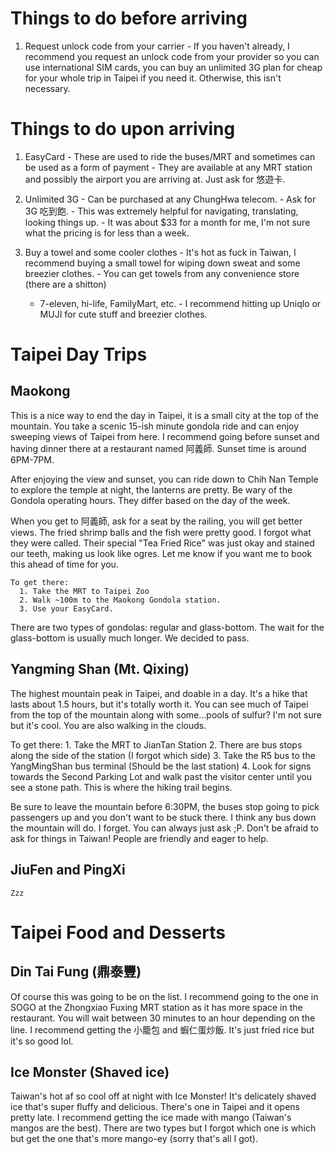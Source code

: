 # Things to do before arriving
  1. Request unlock code from your carrier
    - If you haven't already, I recommend you request an unlock code from your provider so you can use international SIM cards, you can buy an unlimited 3G plan for cheap for your whole trip in Taipei if you need it. Otherwise, this isn't necessary.

# Things to do upon arriving
  1. EasyCard
    - These are used to ride the buses/MRT and sometimes can be used as a form of payment
    - They are available at any MRT station and possibly the airport you are arriving at. Just ask for 悠遊卡.

  2. Unlimited 3G
    - Can be purchased at any ChungHwa telecom.
    - Ask for 3G 吃到飽.
    - This was extremely helpful for navigating, translating, looking things up.
    - It was about $33 for a month for me, I'm not sure what the pricing is for less than a week.

  3. Buy a towel and some cooler clothes
    - It's hot as fuck in Taiwan, I recommend buying a small towel for wiping down sweat and some breezier clothes.
    - You can get towels from any convenience store (there are a shitton)
      - 7-eleven, hi-life, FamilyMart, etc.
    - I recommend hitting up Uniqlo or MUJI for cute stuff and breezier clothes.

# Taipei Day Trips

## Maokong
This is a nice way to end the day in Taipei, it is a small city at the top of the mountain. You take a scenic 15-ish minute gondola ride and can enjoy sweeping views of Taipei from here. I recommend going before sunset and having dinner there at a restaurant named 阿義師. Sunset time is around 6PM-7PM.

After enjoying the view and sunset, you can ride down to Chih Nan Temple to explore the temple at night, the lanterns are pretty. Be wary of the Gondola operating hours. They differ based on the day of the week.

When you get to 阿義師, ask for a seat by the railing, you will get better views. The fried shrimp balls and the fish were pretty good. I forgot what they were called. Their special "Tea Fried Rice" was just okay and stained our teeth, making us look like ogres. Let me know if you want me to book this ahead of time for you.

    To get there:
      1. Take the MRT to Taipei Zoo
      2. Walk ~100m to the Maokong Gondola station.
      3. Use your EasyCard.

There are two types of gondolas: regular and glass-bottom. The wait for the glass-bottom is usually much longer. We decided to pass.

## Yangming Shan (Mt. Qixing)

The highest mountain peak in Taipei, and doable in a day. It's a hike that lasts about 1.5 hours, but it's totally worth it. You can see much of Taipei from the top of the mountain along with some...pools of sulfur? I'm not sure but it's cool. You are also walking in the clouds.

To get there:
    1. Take the MRT to JianTan Station
    2. There are bus stops along the side of the station (I forgot which side)
    3. Take the R5 bus to the YangMingShan bus terminal (Should be the last station)
    4. Look for signs towards the Second Parking Lot and walk past the visitor center until you see a stone path. This is where the hiking trail begins.

Be sure to leave the mountain before 6:30PM, the buses stop going to pick passengers up and you don't want to be stuck there. I think any bus down the mountain will do. I forget. You can always just ask ;P. Don't be afraid to ask for things in Taiwan! People are friendly and eager to help.

## JiuFen and PingXi

    Zzz


# Taipei Food and Desserts

## Din Tai Fung (鼎泰豐)

Of course this was going to be on the list. I recommend going to the one in SOGO at the Zhongxiao Fuxing MRT station as it has more space in the restaurant. You will wait between 30 minutes to an hour depending on the line. I recommend getting the 小籠包 and 蝦仁蛋炒飯. It's just fried rice but it's so good lol.

## Ice Monster (Shaved ice)

Taiwan's hot af so cool off at night with Ice Monster! It's delicately shaved ice that's super fluffy and delicious. There's one in Taipei and it opens pretty late. I recommend getting the ice made with mango (Taiwan's mangos are the best). There are two types but I forgot which one is which but get the one that's more mango-ey (sorry that's all I got).
